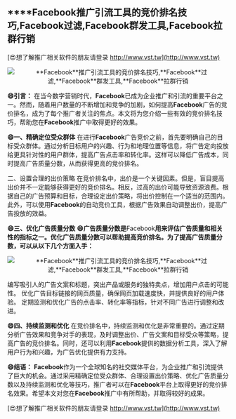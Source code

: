 ## ****Facebook**推广引流工具的竞价排名技巧,**Facebook**过滤,**Facebook**群发工具,**Facebook**拉群行销**

[😍想了解推广相关软件的朋友请登录 http://www.vst.tw](http://www.vst.tw)

 <center><img src="https://vst.tw/MP4/tuiguang/png/7.png" alt="**Facebook**推广引流工具的竞价排名技巧,**Facebook**过滤,**Facebook**群发工具,**Facebook**拉群行销"></center>

**😄引言：**
在当今数字营销时代，**Facebook**已成为企业推广和引流的重要平台之一。然而，随着用户数量的不断增加和竞争的加剧，如何提高**Facebook**广告的竞价排名，成为了每个推广者关注的焦点。本文将为您介绍一些有效的竞价排名技巧，帮助您在**Facebook**推广中取得更好的效果。

**😄一、精确定位受众群体**
在进行**Facebook**广告竞价之前，首先要明确自己的目标受众群体。通过分析目标用户的兴趣、行为和地理位置等信息，将广告定向投放给更具针对性的用户群体，提高广告点击率和转化率。这样可以降低广告成本，同时提高广告质量分数，从而获得更高的竞价排名。

二、设置合理的出价策略
在竞价排名中，出价是一个关键因素。但是，盲目提高出价并不一定能够获得更好的竞价排名。相反，过高的出价可能导致资源浪费。根据自己的广告预算和目标，合理设定出价策略，将出价控制在一个适当的范围内。此外，可以使用**Facebook**的自动竞价工具，根据广告效果自动调整出价，提高广告投放的效益。

**😄三、优化广告质量分数**
**😄广告质量分数是**Facebook**用来评估广告质量和相关性的指标之一。优化广告质量分数可以帮助提高竞价排名。为了提高广告质量分数，可以从以下几个方面入手：**

 <center><img src="https://vst.tw/MP4/tuiguang/png/8.png" alt="**Facebook**推广引流工具的竞价排名技巧,**Facebook**过滤,**Facebook**群发工具,**Facebook**拉群行销"></center>

编写吸引人的广告文案和标题，突出产品或服务的独特卖点，增加用户点击的可能性。
优化广告目标链接的网页质量，确保网页加载速度快，并提供良好的用户体验。
定期监测和优化广告的点击率、转化率等指标，针对不同广告进行调整和改进。

**😄四、持续监测和优化**
在竞价排名中，持续监测和优化是非常重要的。通过定期分析广告效果和竞争对手的表现，及时调整出价、广告文案和目标受众等策略，提高广告的竞价排名。同时，还可以利用**Facebook**提供的数据分析工具，深入了解用户行为和兴趣，为广告优化提供有力支持。

**😄结语：**
**Facebook**作为一个全球知名的社交媒体平台，为企业推广和引流提供了巨大的机会。通过采用精确定位受众群体、合理设置出价策略、优化广告质量分数以及持续监测和优化等技巧，推广者可以在**Facebook**平台上取得更好的竞价排名效果。希望本文对您在**Facebook**推广中有所帮助，并取得较好的成果。

[😍想了解推广相关软件的朋友请登录 http://www.vst.tw](http://www.vst.tw)




